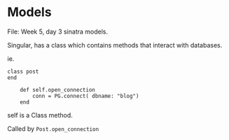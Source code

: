 # Models

File: Week 5, day 3 sinatra models.

Singular, has a class which contains methods that interact with databases.

ie. 
```
class post
end
```
	
```
	def self.open_connection
		conn = PG.connect( dbname: "blog")
	end
```

self is a Class method.

Called by ``` Post.open_connection ```